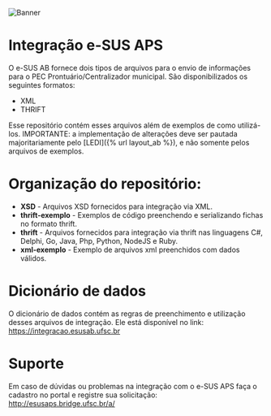 ![Banner](https://raw.githubusercontent.com/laboratoriobridge/esusab-integracao/master/banner.png?token=ABpXJ3jdFgxnlXYzJMp5hI1wi6RiHdyyks5cj8d7wA%3D%3D)
# Integração e-SUS APS

O e-SUS AB fornece dois tipos de arquivos para o envio de informações para o PEC Prontuário/Centralizador municipal. São disponibilizados os seguintes formatos:

* XML
* THRIFT

Esse repositório contém esses arquivos além de exemplos de como utilizá-los.
IMPORTANTE: a implementação de alterações deve ser pautada majoritariamente pelo [LEDI]({% url layout_ab %}), e não somente pelos arquivos de exemplos.

# Organização do repositório:
 * **XSD** - Arquivos XSD fornecidos para integração via XML.
 * **thrift-exemplo** - Exemplos de código preenchendo e serializando fichas no formato thrift.
 * **thrift** - Arquivos fornecidos para integração via thrift nas linguagens C#, Delphi, Go, Java, Php, Python, NodeJS e Ruby.
 * **xml-exemplo** - Exemplo de arquivos xml preenchidos com dados válidos. 
 
# Dicionário de dados
O dicionário de dados contém as regras de preenchimento e utilização desses arquivos de integração. Ele está disponível no link: https://integracao.esusab.ufsc.br
 
# Suporte
Em caso de dúvidas ou problemas na integração com o e-SUS APS faça o cadastro no portal e registre sua solicitação: http://esusaps.bridge.ufsc.br/a/

